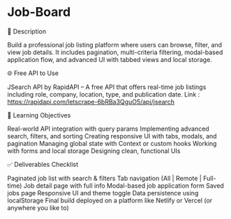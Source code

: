 # Job-Board


📌 Description

Build a professional job listing platform where users can browse, filter, and view job details. It includes pagination, multi-criteria filtering, modal-based application flow, and advanced UI with tabbed views and local storage.

🌐 Free API to Use

JSearch API by RapidAPI – A free API that offers real-time job listings including role, company, location, type, and publication date.
Link : https://rapidapi.com/letscrape-6bRBa3QguO5/api/jsearch


🎯 Learning Objectives

Real-world API integration with query params
Implementing advanced search, filters, and sorting
Creating responsive UI with tabs, modals, and pagination
Managing global state with Context or custom hooks
Working with forms and local storage
Designing clean, functional UIs

✅ Deliverables Checklist

Paginated job list with search & filters
Tab navigation (All | Remote | Full-time)
Job detail page with full info
Modal-based job application form
Saved jobs page
Responsive UI and theme toggle
Data persistence using localStorage
Final build deployed on a platform like Netlify or Vercel (or anywhere you like to)
